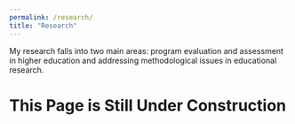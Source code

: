 ```yaml
---
permalink: /research/
title: "Research"
---
```


My research falls into two main areas: program evaluation and assessment in higher education and addressing methodological issues in educational research.   

# This Page is Still Under Construction